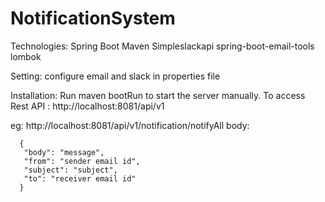 # NotificationSystem

Technologies:
 Spring Boot
 Maven
 Simpleslackapi
 spring-boot-email-tools
 lombok
 
  Setting:
      configure email and slack in properties file
 
 Installation:
  Run maven bootRun to start the server manually.
  To access Rest API : http://localhost:8081/api/v1
  
  eg: http://localhost:8081/api/v1/notification/notifyAll
   body:
       
      {  
       "body": "message",  
       "from": "sender email id",  
       "subject": "subject",  
       "to": "receiver email id"  
      }
      

  
 
